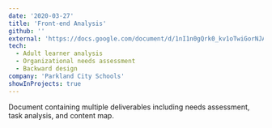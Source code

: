 ```yaml
---
date: '2020-03-27'
title: 'Front-end Analysis'
github: ''
external: 'https://docs.google.com/document/d/1nI1n0gQrk0_kv1oTwiGorNJAZjoqETig1sKpDy3NVCk/edit?usp=sharing'
tech:
  - Adult learner analysis
  - Organizational needs assessment
  - Backward design
company: 'Parkland City Schools'
showInProjects: true
---
```


Document containing multiple deliverables including needs assessment, task analysis, and content map.
